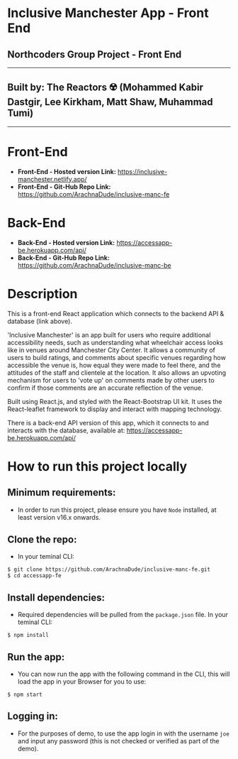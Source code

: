 # **Inclusive Manchester App - Front End**

## **Northcoders Group Project - Front End**

---

## Built by: The Reactors ☢️ (Mohammed Kabir Dastgir, Lee Kirkham, Matt Shaw, Muhammad Tumi)

---

# Front-End

- **Front-End - Hosted version Link:** https://inclusive-manchester.netlify.app/
- **Front-End - Git-Hub Repo Link:** https://github.com/ArachnaDude/inclusive-manc-fe

# Back-End

- **Back-End - Hosted version Link:** https://accessapp-be.herokuapp.com/api/
- **Back-End - Git-Hub Repo Link:** https://github.com/ArachnaDude/inclusive-manc-be

# Description

This is a front-end React application which connects to the backend API & database (link above).

'Inclusive Manchester' is an app built for users who require additional accessibility needs, such as understanding what wheelchair access looks like in venues around Manchester City Center. It allows a community of users to build ratings, and comments about specific venues regarding how accessible the venue is, how equal they were made to feel there, and the attitudes of the staff and clientele at the location. It also allows an upvoting mechanism for users to 'vote up' on comments made by other users to confirm if those comments are an accurate reflection of the venue.

Built using React.js, and styled with the React-Bootstrap UI kit. It uses the React-leaflet framework to display and interact with mapping technology.

There is a back-end API version of this app, which it connects to and interacts with the database, available at: https://accessapp-be.herokuapp.com/api/

# How to run this project locally

## Minimum requirements:

- In order to run this project, please ensure you have `Node` installed, at least version v16.x onwards.

## Clone the repo:

- In your teminal CLI:

```
$ git clone https://github.com/ArachnaDude/inclusive-manc-fe.git
$ cd accessapp-fe
```

## Install dependencies:

- Required dependencies will be pulled from the `package.json` file. In your teminal CLI:

```
$ npm install
```

## Run the app:

- You can now run the app with the following command in the CLI, this will load the app in your Browser for you to use:

```
$ npm start
```

## Logging in:

- For the purposes of demo, to use the app login in with the username `joe` and input any password (this is not checked or verified as part of the demo).
